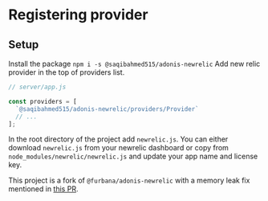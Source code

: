 # Registering provider

## Setup

Install the package `npm i -s @saqibahmed515/adonis-newrelic` Add new relic provider in the top of providers list.

```js
// server/app.js

const providers = [
  `@saqibahmed515/adonis-newrelic/providers/Provider`
  // ...
];
```

In the root directory of the project add `newrelic.js`. You can either download `newrelic.js` from your newrelic dashboard or copy from `node_modules/newrelic/newrelic.js` and update your app name and license key.

This project is a fork of `@furbana/adonis-newrelic` with a memory leak fix mentioned in [this PR](https://github.com/Frubana/adonis-newrelic/pull/9).


